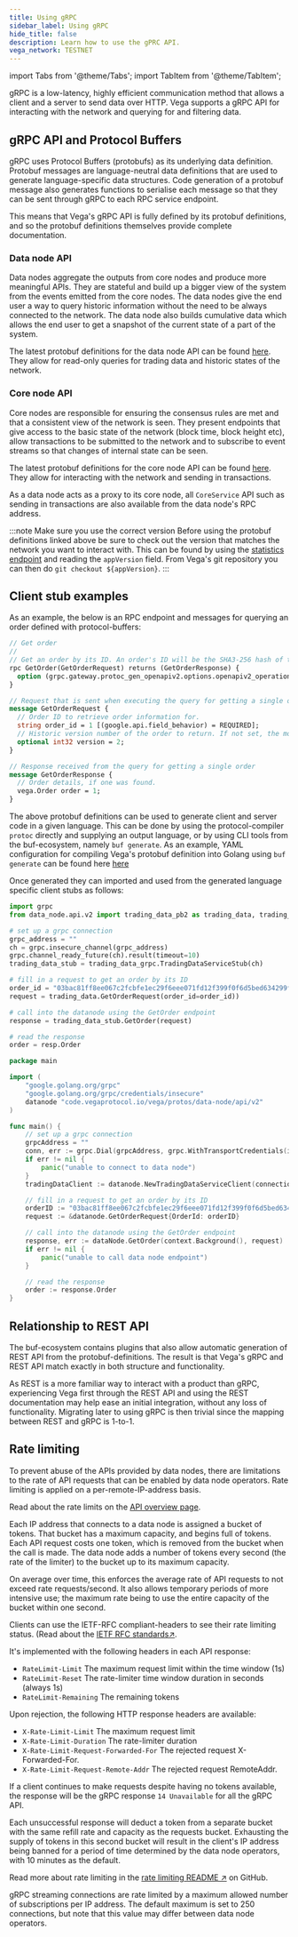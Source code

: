 ```yaml
---
title: Using gRPC
sidebar_label: Using gRPC
hide_title: false
description: Learn how to use the gPRC API.
vega_network: TESTNET
---
```

import Tabs from '@theme/Tabs';
import TabItem from '@theme/TabItem';

gRPC is a low-latency, highly efficient communication method that allows a client and a server to send data over HTTP. Vega supports a gRPC API for interacting with the network and querying for and filtering data. 

## gRPC API and Protocol Buffers

gRPC uses Protocol Buffers (protobufs) as its underlying data definition. Protobuf messages are language-neutral data definitions that are used to generate language-specific data structures. Code generation of a protobuf message also generates functions to serialise each message so that they can be sent through gRPC to each RPC service endpoint.

This means that Vega's gRPC API is fully defined by its protobuf definitions, and so the protobuf definitions themselves provide complete documentation.

### Data node API
Data nodes aggregate the outputs from core nodes and produce more meaningful APIs. They are stateful and build up a bigger view of the system from the events emitted from the core nodes. The data nodes give the end user a way to query historic information without the need to be always connected to the network. The data node also builds cumulative data which allows the end user to get a snapshot of the current state of a part of the system.

The latest protobuf definitions for the data node API can be found [here](https://github.com/vegaprotocol/vega/blob/develop/protos/sources/data-node/api/v2/trading_data.proto). They allow for read-only queries for trading data and historic states of the network. 

### Core node API
Core nodes are responsible for ensuring the consensus rules are met and that a consistent view of the network is seen. They present endpoints that give access to the basic state of the network (block time, block height etc), allow transactions to be submitted to the network and to subscribe to event streams so that changes of internal state can be seen.

The latest protobuf definitions for the core node API can be found [here](https://github.com/vegaprotocol/vega/blob/develop/protos/sources/vega/api/v1/core.proto). They allow for interacting with the network and sending in transactions.

As a data node acts as a proxy to its core node, all `CoreService` API such as sending in transactions are also available from the data node's RPC address.


:::note Make sure you use the correct version
Before using the protobuf definitions linked above be sure to check out the version that matches the network you want to interact with. This can be found by using the [statistics endpoint](../rest/core/core-service-statistics.api.mdx) and reading the `appVersion` field. From Vega's git repository you can then do `git checkout ${appVersion}`.
:::

## Client stub examples

As an example, the below is an RPC endpoint and messages for querying an order defined with protocol-buffers:
```proto
// Get order
//
// Get an order by its ID. An order's ID will be the SHA3-256 hash of the signature that the order was submitted with
rpc GetOrder(GetOrderRequest) returns (GetOrderResponse) {
  option (grpc.gateway.protoc_gen_openapiv2.options.openapiv2_operation) = {tags: "Orders"};
}

// Request that is sent when executing the query for getting a single order
message GetOrderRequest {
  // Order ID to retrieve order information for.
  string order_id = 1 [(google.api.field_behavior) = REQUIRED];
  // Historic version number of the order to return. If not set, the most current version will be returned.
  optional int32 version = 2;
}

// Response received from the query for getting a single order
message GetOrderResponse {
  // Order details, if one was found.
  vega.Order order = 1;
}
```

The above protobuf definitions can be used to generate client and server code in a given language. This can be done by using the protocol-compiler `protoc` directly and supplying an output language, or by using CLI tools from the buf-ecosystem, namely `buf generate`. As an example, YAML configuration for compiling Vega's protobuf definition into Golang using `buf generate` can be found here [here](https://github.com/vegaprotocol/vega/blob/develop/buf.gen.yaml)


Once generated they can imported and used from the generated language specific client stubs as follows:

<Tabs>
<TabItem value="py" label="Python">

```py
import grpc
from data_node.api.v2 import trading_data_pb2 as trading_data, trading_data_pb2_grpc as trading_data_grpc

# set up a grpc connection
grpc_address = ""
ch = grpc.insecure_channel(grpc_address)
grpc.channel_ready_future(ch).result(timeout=10)
trading_data_stub = trading_data_grpc.TradingDataServiceStub(ch)

# fill in a request to get an order by its ID
order_id = "03bac81ff8ee067c2fcbfe1ec29f6eee071fd12f399f0f6d5bed634299f84390"
request = trading_data.GetOrderRequest(order_id=order_id))

# call into the datanode using the GetOrder endpoint
response = trading_data_stub.GetOrder(request)

# read the response
order = resp.Order
```

</TabItem>

<TabItem value="go" label="Golang">

```go
package main

import (
	"google.golang.org/grpc"
	"google.golang.org/grpc/credentials/insecure"
	datanode "code.vegaprotocol.io/vega/protos/data-node/api/v2"
)

func main() {
    // set up a grpc connection
    grpcAddress = ""
    conn, err := grpc.Dial(grpcAddress, grpc.WithTransportCredentials(insecure.NewCredentials()))
    if err != nil {
        panic("unable to connect to data node")
    }
    tradingDataClient := datanode.NewTradingDataServiceClient(connection)

    // fill in a request to get an order by its ID
    orderID := "03bac81ff8ee067c2fcbfe1ec29f6eee071fd12f399f0f6d5bed634299f84390"
    request := &datanode.GetOrderRequest{OrderId: orderID}

    // call into the datanode using the GetOrder endpoint
    response, err := dataNode.GetOrder(context.Background(), request)
    if err != nil {
        panic("unable to call data node endpoint")
    }

    // read the response
    order := response.Order
}
```

</TabItem>

</Tabs>

## Relationship to REST API

The buf-ecosystem contains plugins that also allow automatic generation of REST API from the protobuf-definitions. The result is that Vega's gRPC and REST API match exactly in both structure and functionality.

As REST is a more familiar way to interact with a product than gRPC, experiencing Vega first through the REST API and using the REST documentation may help ease an initial integration, without any loss of functionality. Migrating later to using gRPC is then trivial since the mapping between REST and gRPC is 1-to-1.

## Rate limiting
To prevent abuse of the APIs provided by data nodes, there are limitations to the rate of API requests that can be enabled by data node operators. Rate limiting is applied on a per-remote-IP-address basis.

Read about the rate limits on the [API overview page](../../api/using-the-apis.md#rate-limiting). 

Each IP address that connects to a data node is assigned a bucket of tokens. That bucket has a maximum capacity, and begins full of tokens. Each API request costs one token, which is removed from the bucket when the call is made. The data node adds a number of tokens every second (the rate of the limiter) to the bucket up to its maximum capacity.

On average over time, this enforces the average rate of API requests to not exceed rate requests/second. It also allows temporary periods of more intensive use; the maximum rate being to use the entire capacity of the bucket within one second.

Clients can use the IETF-RFC compliant-headers to see their rate limiting status. (Read about the [IETF RFC standards↗](https://datatracker.ietf.org/doc/html/draft-ietf-httpapi-ratelimit-headers). 

It's implemented with the following headers in each API response:
* `RateLimit-Limit` The maximum request limit within the time window (1s)
* `RateLimit-Reset` The rate-limiter time window duration in seconds (always 1s)
* `RateLimit-Remaining` The remaining tokens

Upon rejection, the following HTTP response headers are available:
* `X-Rate-Limit-Limit` The maximum request limit
* `X-Rate-Limit-Duration` The rate-limiter duration
* `X-Rate-Limit-Request-Forwarded-For` The rejected request X-Forwarded-For.
* `X-Rate-Limit-Request-Remote-Addr` The rejected request RemoteAddr.

If a client continues to make requests despite having no tokens available, the response will be the gRPC response `14 Unavailable` for all the gRPC API.

Each unsuccessful response will deduct a token from a separate bucket with the same refill rate and capacity as the requests bucket. Exhausting the supply of tokens in this second bucket will result in the client's IP address being banned for a period of time determined by the data node operators, with 10 minutes as the default.

Read more about rate limiting in the [rate limiting README ↗](https://github.com/vegaprotocol/vega/blob/develop/datanode/ratelimit/README.md) on GitHub.

gRPC streaming connections are rate limited by a maximum allowed number of subscriptions per IP address. The default maximum is set to 250 connections, but note that this value may differ between data node operators.
